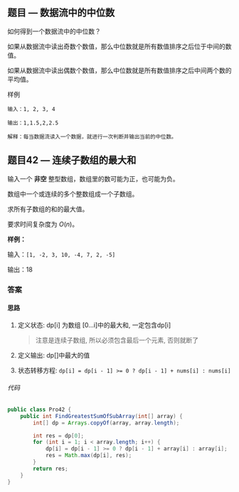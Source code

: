 ## 题目 — 数据流中的中位数

如何得到一个数据流中的中位数？

如果从数据流中读出奇数个数值，那么中位数就是所有数值排序之后位于中间的数值。

如果从数据流中读出偶数个数值，那么中位数就是所有数值排序之后中间两个数的平均值。

样例

```
输入：1, 2, 3, 4

输出：1,1.5,2,2.5

解释：每当数据流读入一个数据，就进行一次判断并输出当前的中位数。
```



## 题目42 — 连续子数组的最大和

输入一个 **非空** 整型数组，数组里的数可能为正，也可能为负。

数组中一个或连续的多个整数组成一个子数组。

求所有子数组的和的最大值。

要求时间复杂度为 *O*(*n*)。

**样例：**

输入：`[1, -2, 3, 10, -4, 7, 2, -5]`

输出：18

### 答案

#### 思路

1. 定义状态: dp[i] 为数组 [0…i]中的最大和, 一定包含dp[i]

   > 注意是连续子数组, 所以必须包含最后一个元素, 否则就断了

2. 定义输出: dp[]中最大的值

3. 状态转移方程:  `dp[i] = dp[i - 1] >= 0 ? dp[i - 1] + nums[i] : nums[i]`

###### 代码

```java
public class Pro42 {
    public int FindGreatestSumOfSubArray(int[] array) {
        int[] dp = Arrays.copyOf(array, array.length);

        int res = dp[0];
        for (int i = 1; i < array.length; i++) {
            dp[i] = dp[i - 1] >= 0 ? dp[i - 1] + array[i] : array[i];
            res = Math.max(dp[i], res);
        }
        return res;
    }
}
```



